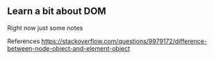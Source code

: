 ## Learn a bit about DOM

Right now just some notes

References
<https://stackoverflow.com/questions/9979172/difference-between-node-object-and-element-object>
